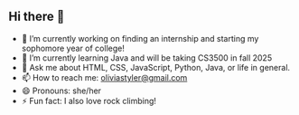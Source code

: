 ## Hi there 👋

- 🔭 I’m currently working on finding an internship and starting my sophomore year of college!
- 🌱 I’m currently learning Java and will be taking CS3500 in fall 2025
- 💬 Ask me about HTML, CSS, JavaScript, Python, Java, or life in general.
- 📫 How to reach me: oliviastyler@gmail.com
- 😄 Pronouns: she/her
- ⚡ Fun fact: I also love rock climbing!
